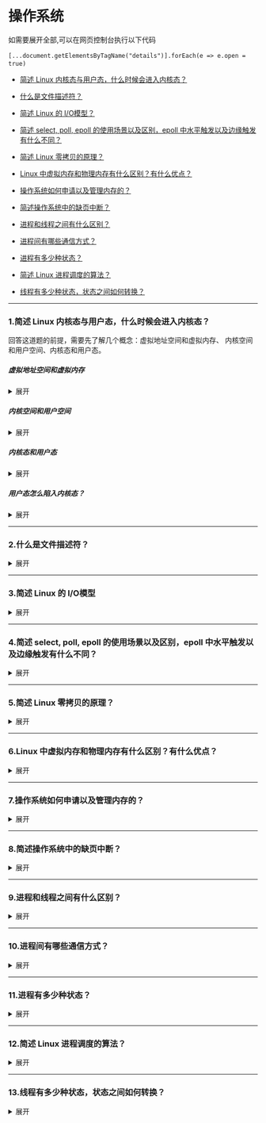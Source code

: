 # 操作系统

   如需要展开全部,可以在网页控制台执行以下代码
   ```
   [...document.getElementsByTagName("details")].forEach(e => e.open = true)
   ```

* [简述 Linux 内核态与用户态，什么时候会进入内核态？](#1)

* [什么是文件描述符？](#2)

* [简述 Linux 的 I/O模型？](#3)

* [简述 select, poll, epoll 的使用场景以及区别，epoll 中水平触发以及边缘触发有什么不同？](#4)

* [简述 Linux 零拷贝的原理？](#5)


* [Linux 中虚拟内存和物理内存有什么区别？有什么优点？](#6)

* [操作系统如何申请以及管理内存的？](#7)

* [简述操作系统中的缺页中断？](#8)


* [进程和线程之间有什么区别？](#9)

* [进程间有哪些通信方式？](#10)

* [进程有多少种状态？](#11)

* [简述 Linux 进程调度的算法？](#12)

* [线程有多少种状态，状态之间如何转换？](#13)

------

### <span id="1">1.简述 Linux 内核态与用户态，什么时候会进入内核态？</span>
回答这道题的前提，需要先了解几个概念：虚拟地址空间和虚拟内存、 内核空间和用户空间、内核态和用户态。
##### 虚拟地址空间和虚拟内存
<details>
<summary>展开</summary>
以32位操作系统为例，它的寻址空间就是4G(2^32)。寻址是指操作系统能找到的地址范围，32位的操作系统能找到的最大地址空间就是4G。

然后操作系统会给每个进程分配4G(虚拟地址空间的大小)的虚拟内存，这个虚拟内存和物理内存之间有映射关系。

</details>

##### 内核空间和用户空间
<details>
<summary>展开</summary>
现代操作系统都会有内核，内核可以访问受保护的内存空间和访问底层硬件的权限，所以为了保证内核空间的安全。就需要区分内核空间和用户空间。
所以以4G的地址空间为例，内核空间拥有最上面的 1G 空间，用户空间拥有其余的3G空间。最高 1G 的内核空间是被所有进程共享的。

![](https://github.com/binbinshan/Review-Up/blob/master/images/网络协议/16239276614333.jpg)

也就是每个进程的 4G 虚拟内存地址空间中，最高 1G 都是一样的，即内核空间。只有剩余的 3G 才归进程自己使用。 
</details>

##### 内核态和用户态
<details>
<summary>展开</summary>
在理解了内核空间和用户空间之后，内核态和用户态就非常简单了。当进程运行在内核空间时就处于内核态，而进程运行在用户空间时则处于用户态。

* 在内核态中，进程运行在内核空间中，此时CPU可以执行任何指令，运行代码也不受限制，可以访问任意内存空间。
* 在用户态中，进程运行在用户空间中，此时要受制CPU的各种限制，也只能访问用户态下可访问的虚拟空间地址。
</details>

##### 用户态怎么陷入内核态？
<details>
<summary>展开</summary>
主要是三个方面，会使用户态陷入内核态：

1. 系统调用：用户态进程通过系统调用申请使用操作系统提供的服务来完成任务，比如说读取磁盘上的一个文件，就会将用户态进程转为内核态。

2. 异常：当进程在用户态的执行过程中出现异常，此时就会由当前进程切换到内核中处理异常的服务中，也会将用户态进程转为内核态。
3. 外围设备中断：当外围设备完成用户请求的操作后，会向CPU发出相应的中断信号，比如说读取磁盘文件完成，系统会切换到中断处理后的后续操作，这个时候如果执行指令的进程处于用户态时，也会先切入到内核态。
</details>


------

### <span id="2">2.什么是文件描述符？</span>
<details>
<summary>展开</summary>

文件描述符是一个非负整数，从0开始。进程使用文件描述符来标识一个打开的文件。

系统为每个进程维护了一个文件描述符表，表示该进程打开文件的记录表，而**文件描述符**实际上就是这张表的索引。当进程打开（open）或者新建（create）文件时，内核会在该进程的文件列表中新增一个表项，同时返回一个文件描述符 —— 也就是新增表项的下标。

一般来说，每个进程最多可以打开 64 个文件，fd ∈ 0~63。在不同系统上，最多允许打开的文件个数不同，Linux 2.4.22 强制规定最多不能超过 1,048,576。

每个进程默认都有 3 个文件描述符：0 (stdin)、1 (stdout)、2 (stderr)。分别代表：标准输入流、标准输出流、标准错误流。

##### socket和fd

socket 是 Unix 中的术语。socket 可以用于同一台主机的不同进程间的通信，也可以用于不同主机间的通信。一个 socket 包含地址、类型和通信协议等信息，通过 socket() 函数创建。

比如可以将 socket 和 fd 视为同义词，当我们获取了一个socket,返回的就是这个 socket 对应的文件描述符 fd。操作系统将 socket 映射到进程的一个文件描述符上，进程就可以通过读写这个文件描述符来和远程主机通信。

socket 是进程间通信规则的高层抽象，而 fd 提供的是底层的具体实现。socket 与 fd 是一一对应的。通过 socket 通信，实际上就是通过文件描述符 fd 读写文件。这也符合 Unix“一切皆文件”的哲学。

</details>


------

### <span id="3">3.简述 Linux 的 I/O模型</span>
<details>
<summary>展开</summary>

网络IO的本质是socket的读取，socket在linux系统被抽象为流，IO可以理解为对流的操作。

对于一次IO的read来说分为两步：
1. 等待数据准备
2. 将数据从内核拷贝到进程

对于socket流而言：
1. 通常涉及等待网络上的数据分组到达，然后被复制到内核的某个缓冲区。
2. 把数据从内核缓冲区复制到应用进程缓冲区。

----
网络IO模型有以下几种：阻塞IO、非阻塞IO、多路复用IO、信号驱动IO、异步IO

* 阻塞IO：socket默认IO模型，进程从用户调用到系统调用，再到读取数据，所有中间过程中进程都是阻塞的，直到数据读取完毕。

![](https://github.com/binbinshan/Review-Up/blob/master/images/操作系统/16240019257667.jpg)
优点：能够无延迟的返回数据，即处理完即可返回。
缺点：进程会阻塞，导致性能变低。


* 非阻塞IO：应用进程执行系统调用之后，内核会返回一个错误码。应用进程不阻塞可以继续执行，但是需要不断的执行系统调用来获知是否完成，这种方式称为轮询(polling)。轮询检查内核数据，直到数据准备好，再拷贝数据到进程，进行数据处理。

![](https://github.com/binbinshan/Review-Up/blob/master/images/操作系统/16240025876184.jpg)
优点：进程在等待的时候，可以进行其他任务。
缺点：因为轮询的原因，任务的响应延迟会增大。

* 多路复用IO：使用 select、poll、epoll函数 让多个进程阻塞在这里，当任意一个数据准备好之后，返回进行可读，然后进程再进行系统调用，将数据由内核拷贝到用户进程。

多路复用IO相对于非阻塞IO：前者可以等待多个socket，能实现同时对多个IO端口进行监听。后者只能对一个进程进行轮询。

![](https://github.com/binbinshan/Review-Up/blob/master/images/操作系统/16240046660747.jpg)
优点：系统开销小，系统不需要创建新的额外进程或者线程
缺点：
前三种IO模型，从整个IO过程来看，他们都是顺序执行的，因此可以归为同步模型。都是进程主动等待且向内核检查状态。
高并发的程序一般使用 同步非阻塞 方式而非 多线程 + 同步阻塞方式

* 信号驱动IO：首先允许Socket进行信号驱动IO,并安装一个信号处理函数，进程继续运行并不阻塞。当数据准备好时，进程会收到一个SIGIO信号，可以在信号处理函数中调用I/O操作函数处理数据。

![](https://github.com/binbinshan/Review-Up/blob/master/images/操作系统/16240063938595.jpg)

* 异步非阻塞IO：用户进程进行系统调用之后，无论内核数据是否准备好，都会直接返回给用户进程，然后用户态进程可以去做别的事情。等到socket数据准备好了，内核直接复制数据给进程，然后从内核向进程发送通知。IO两个阶段，进程都是非阻塞的。

![](https://github.com/binbinshan/Review-Up/blob/master/images/操作系统/16240064759583.jpg)


五种IO比较：

![](https://github.com/binbinshan/Review-Up/blob/master/images/操作系统/16240065655489.jpg)

非阻塞IO和异步IO的区别：
非阻塞IO是同步的，而异步IO是异步的，这是因为非阻塞IO要不断的去轮询检查是否数据读取完成，而异步IO会在数据读完之后直接从内核拷贝到用户空间。

</details>


------

### <span id="4">4.简述 select, poll, epoll 的使用场景以及区别，epoll 中水平触发以及边缘触发有什么不同？</span>
<details>
<summary>展开</summary>
select、poll、epoll都是I/O多路复用的机制。I/O多路复用就是通过一种机制，一个进程可以监视多个文件描述符，一旦某个描述符就绪（读就绪或写就绪），能够通知程序进行相应的读写操作 。

### select 
使用fd_set(文件描述符集合)，将感兴趣的文件描述符传给select，select会将就绪的文件描述符返回。通知进行读写。

缺点：
1. 用户态和内核态的频繁切换：当需要select监听一个文件描述符时，就会把fd_set从用户态拷贝到内核态。
2. 内核需要遍历传进来的每一个文件描述符，不管是否就绪。
3. 监听的文件描述符数量受限制，最多1024个，不同操作系统可能不同。

### poll
poll 和 select 几乎没有区别。poll 采用链表的方式存储文件描述符，没有最大存储数量的限制。

缺点和select基本一样，除了文件描述符数量不受限制。

### epoll

epoll 是对 select 和 poll 的改进，避免了“性能开销大”和“文件描述符数量少”两个缺点。

* 如何解决性能开销大？
    1. 为每个文件描述符指定了回调函数，并在就绪时将其加入到就绪列表。通过判断就绪列表是否有值，这样时间复杂度就变成了O(1)，select和poll的需要遍历所有的文件描述符集合，时间复杂度是O(n)

    2. 每次调用 select 时都需要向内核拷贝所有要监听的描述符集合，而 epoll 对于每个描述符，只需要在传递一次，之后不需要再次传递。这也大大提高了效率。

* 如何解决文件描述符少？
epoll解决文件描述符数量少的问题，是采用红黑树来存储文件描述符集合。


### 使用场景：
* select ： 更加适用于实时要求更高的场景，因为超时时间可以到纳秒，epoll和poll是到毫秒。
 
* poll ：没有最大描述符数量的限制，如果对实时性要求不高，应该使用 poll 而不是 select，并且如果同时监控小于 1000 个描述符，就没有必要使用 epoll。
 
* epoll 如果只需要运行在 Linux 平台上，并且有非常大量的描述符需要同时轮询，而且这些连接最好是长连接。

### 水平触发和边缘触发
select，poll 只支持水平触发，epoll 支持水平触发和边缘触发。

水平触发（LT，Level Trigger）：当文件描述符就绪时，会触发通知，如果用户程序没有一次性把数据读/写完，下次还会发出可读/可写信号进行通知。是默认的一种模式，并且同时支持 Blocking 和 No-Blocking。

边缘触发（ET，Edge Trigger）：仅当描述符从未就绪变为就绪时，通知一次，之后不会再通知。只支持 No-Blocking，以避免由于一个文件句柄的阻塞读/阻塞写操作把处理多个文件描述符的任务饿死。


</details>


------

### <span id="5">5.简述 Linux 零拷贝的原理？</span>
<details>
<summary>展开</summary>

# 简述 Linux 零拷贝的原理

零拷贝技术是指在执行时，避免从一个内存区域复制到另一个内存区域，减少上下文切换和复制的时间。
零拷贝技术带来的改变：
1. 可有效减少从内核态和用户态的上下文切换带来的cpu开销。
2. 减少内核缓冲区和用户进程缓冲区之间反复的 I/O 拷贝操作。

在linux中零拷贝的实现主要有三种方式：
1. 用户态直接IO
    应用系统直接访问存储介质，直接将硬件上的数据拷贝到用户空间，避免了内核空间到用户空间的复制，但是还是存在内核空间和用户空间的上下文切换。
    
1. 减少拷贝次数
    在数据传输过程中，避免数据在用户空间缓冲区和系统内核空间缓冲区之间的CPU拷贝，以及数据在系统内核空间内的CPU拷贝，这也是当前主流零拷贝技术的实现思路。

3. 写时复制技术
    写时复制指的是当多个进程共享同一块数据时，如果其中一个进程需要对这份数据进行修改，那么将其拷贝到自己的进程地址空间中，如果只是数据读取操作则不需要进行拷贝操作。


这里主要举一个减少拷贝次数的实现，因为减少拷贝次数是现在的主流实现，通过 mmap + write 实现的零拷贝技术。
### mmap
在传统IO方式，底层实际上通过调用read()和write()来实现，通过read()把数据从硬盘读取到内核缓冲区，再复制到用户缓冲区；然后再通过write()写入到socket缓冲区，最后写入网卡设备。整个过程发生了4次用户态和内核态的上下文切换和4次拷贝。

![](https://github.com/binbinshan/Review-Up/blob/master/images/操作系统/2021-06-18_20-04-17.png)


mmap 是 Linux 提供的一种内存映射文件方法，即将将读缓冲区的地址和用户缓冲区的地址进行映射。
简单来说就是使用mmap替换了传统IO中的read+write中的read操作，减少了一次CPU的拷贝。整个过程发生了4次用户态和内核态的上下文切换和3次拷贝。

![](https://github.com/binbinshan/Review-Up/blob/master/images/操作系统/2021-06-18_20-07-32.png)
mmap的方式节省了一次CPU拷贝，同时由于用户进程中的内存是虚拟的，只是映射到内核的读缓冲区，所以可以节省一半的内存空间，比较适合大文件的传输。

### Java NIO 零拷贝
在 Java NIO 中的通道（Channel）就相当于操作系统的内核空间（kernel space）的缓冲区，而缓冲区（Buffer）对应的相当于操作系统的用户空间（user space）中的用户缓冲区（user buffer）。 
* 通道（Channel）是全双工的（双向传输），它既可能是读缓冲区（read buffer），也可能是网络缓冲区（socket buffer）。 
* 缓冲区（Buffer）分为堆内存（HeapBuffer）和堆外内存（DirectBuffer），这是通过 malloc() 分配出来的用户态内存。


在Java NIO中通过FileChannel来提供零拷贝的支持，分别是
1. FileChannel.map: 将文件的一部分映射到内存
2. FileChannel.transferTo: 将本Channel的文件字节转移到指定的可写Channel


另外在Netty和RocketMQ中都大量使用了零拷贝技术。


</details>



------

### <span id="6">6.Linux 中虚拟内存和物理内存有什么区别？有什么优点？</span>
<details>
<summary>展开</summary>

### 什么是物理内存？
物理内存也就是内存条，在早期，进程直接通过物理地址操作物理内存，这样也会带来问题：
1. 程序操作相同地址空间会造成互相影响甚至崩溃，而且安全性也得不到保证；
2. 程序运行时，都需要分配空闲区域，而空闲位置不确定，会带来一些重定位问题；

### 什么是虚拟内存？
为了解决物理内存带来的问题，虚拟内存是操作系统物理内存和进程之间的中间层，它为进程隐藏了物理内存这一概念。提供了更简单了访问和操作。
所以虚拟内存的优点就很明显了：
1. 虚拟内存可以为进程提供独立的内存空间
2. 虚拟内存可以控制进程对物理内存的访问

### 物理内存和虚拟内存映射
操作系统是以页的单位来管理内存的，当cpu通过虚拟内存地址寻址时，会通过内存管理单元（MMU）硬件把虚拟内存地址映射为物理内存地址，另外操作系统也会把虚拟地址和物理地址的映射关系维护在页表之中。

![](https://github.com/binbinshan/Review-Up/blob/master/images/操作系统/16241149210542.jpg)

![](https://github.com/binbinshan/Review-Up/blob/master/images/操作系统/16241148587012.jpg)

</details>


------

### <span id="7">7.操作系统如何申请以及管理内存的？</span>
<details>
<summary>展开</summary>

虚拟内存可以为正在运行的进程提供独立的内存空间，制造一种每个进程的内存都是独立的假象。在32位的操作系统中，每个进程会拥有4G的内存空间，其中1G是内核共享空间，其余3G是用户空间使用，
在64位操作系统中，每个进程会拥有256TiB内存空间，内核空间和用户空间分别占 128 TiB。

当分配了虚拟内存后，实际上并不立即就把虚拟内存对应位置的程序数据和代码拷贝到物理内存中，只是建立好虚拟内存和磁盘文件之间的映射关系。这个时候数据和代码还是在磁盘上的。当运行到对应的程序时，进程去访问页表，发现页表中地址没有存放在物理内存上，而是在磁盘上，于是发生缺页异常，于是将磁盘上的数据拷贝到物理内存中。

### 映射
虚拟内存作为操作系统中的逻辑结构，最终进程还是要访问物理内存地址或者磁盘。
所以就需要一个内存管理单元（MMU）硬件把虚拟内存地址映射为物理内存地址。还有一个就是每一个进程的页表中都存储了从虚拟内存到物理内存页的映射关系。


### 页
这个存储了虚拟内存到物理内内存页映射关系的页实际上是个多层页。
正是因为有多层的页表结构可以用来转换虚拟地址，所以多个进程可以通过虚拟内存共享物理内存。这样是为什么，Linux fork创建子进程时，实际上只复制了父进程的页表。

</details>


------

### <span id="8">8.简述操作系统中的缺页中断？</span>
<details>
<summary>展开</summary>

操作系统采用的是虚拟内存地址映射物理内存地址的方式。当分配了虚拟内存后，实际上并不立即就把虚拟内存对应位置的程序数据和代码拷贝到物理内存中，只是建立好虚拟内存和磁盘文件之间的映射关系。这个时候数据和代码还是在磁盘上的。当运行到对应的程序时，进程去访问页表，发现页表中地址没有存放在物理内存上，而是在磁盘上，于是发生缺页异常，于是将磁盘上的数据拷贝到物理内存中。

我们可以把虚拟内存看做磁盘的一部分，当进程访问虚拟内存中的一片数据时，那么这部分数据就会被以**页**为单位的形式被缓存到**物理内存**中以加速**CPU访问速度**。

![](https://github.com/binbinshan/Review-Up/blob/master/images/操作系统/16241159458767.jpg)

所以虚拟内存中的虚拟页（Virtual Page，VP）可能处于以下的三种状态
* 未分配（Unallocated）：未分配的内存页是没有被进程申请使用的，也就是空闲的虚拟内存，不占用虚拟内存磁盘的任何空间
* 未缓存（Uncached）：仅加载到磁盘中的内存页
* 已缓存（Cached）：已经加载到主存中的内存页

如上图所示，图中绿色的虚拟内存页由主存中的物理内存页（Physical Page，PP）支撑，所以它是已经缓存过的，而黄色的虚拟内存页仅在磁盘中，所以没有被物理内存缓存。


### 操作系统中的缺页中断
当用户程序访问未被缓存的虚拟页时，也就是仅加载到磁盘中的内存页，硬件就会触发缺页中断（Page Fault，PF）。

![](https://github.com/binbinshan/Review-Up/blob/master/images/操作系统/16241162228820.jpg)

1. 在部分情况下，被访问的页面已经加载到了物理内存中，但是用户进程的页表（Page Table）并不存在该对应关系，这时我们只需要在页表中建立虚拟内存到物理内存的关系；
2. 在其他情况下，操作系统需要将磁盘上未被缓存的虚拟页加载到物理内存中。

### 页面替换技术
因为主内存的空间是有限的，当主内存中没有可使用的空间时，操作系统会从选择合适的物理内存页驱逐回磁盘，为新的内存页让出位置，选择待驱逐页的过程在操作系统中叫做页面替换（Page Replacement）。
缺页中断和页面替换技术都是操作系统调页算法（Paging）的一部分，该算法的目的就是充分利用内存资源作为磁盘的缓存以提高程序的运行效率。

</details>


------

### <span id="9">9.进程和线程之间有什么区别？</span>
<details>
<summary>展开</summary>


进程：指在系统中正在运行的一个应用程序；程序一旦运行就是进程； CPU 资源分配的最小单位。
线程：系统分配CPU时间资源的基本单元。程序执行的最小单位。

比如启动一个浏览器，就相当于启动一个进程，打开一个网页就相当于启动一个线程。

### 详解
在linux中，其实**不区分进程和线程**的，进程的创建和线程的创建本质上是⼀样的，最⼤的区别就在于**资源共享**的层级不同。那这句话怎么理解呢？

我们从Linux怎么创建进程和线程开始：
* 在Linux可以使⽤ fork() 或者是 vfork() 创建出新的进程，创建出来的进程⼀般称之为⼦进程。
* linux也给我们提供了创建线程的系统调用，就是clone。

这个三个方法的用处如下：

| 系统调用 | 描述 |
| --- | --- |
| fork | fork创造的子进程是父进程的完整副本，子进程拷贝父进程的数据段，代码段 |
| vfork | vfork创建的子进程与父进程共享数据段，并且保证子进程先运行，在调用exec 或exit 之前与父进程数据是共享的,在它调用exec 或exit 之后父进程才可能被调度运行|
| clone | linux给我们提供了创建线程的系统调用 |

fork、vfork、clone都是基于do_fork() 实现。

这里有个知识点，就是上面三个方法，其实都是主进程复制出的子线程，所以⽗进程和⼦进程拥有相同的程序⽂本段，但是却各⾃拥有不同的栈段、数据段以及堆段。尽管系统采⽤了 copy-on-write，即**写时复制**的⽅式来延迟内存内容的复制，但仍然有复制开销。

好了继续我们讨论的为什么说clone能够创建线程，这是因为clone方法参数列表中有一个标志位的参数**flags**，这个**flags可以指定父子进程共享的资源**..具体不展开。

简单的来说就是通过clone方法的flags参数，NPTL线程使用了clone()函数flags的所有七个参数来创建线程。

### 总结
进程和线程没有本质上的区别，只是对一些资源共享程度不同而已。
进程和线程的区别：
1. 进程是资源分配的最⼩单位，⽽线程则是系统调度的最⼩单位。
2. 进程是正在执行的程序，而线程是进程的一部分。
3. 进程是重量级的，线程是轻量级的。
4. 进程上下文切换时间长，线程上下文切换时间短。
5. 进程大多是隔离的，而线程共享内存。


</details>


------

### <span id="10">10.进程间有哪些通信方式？</span>
<details>
<summary>展开</summary>

进程间通信 (IPC)用于在一个或多个进程或程序中的多个线程之间交换数据。由于每个单个用户请求都可能导致操作系统中运行多个进程，因此这些进程可能需要相互通信。

IPC是一组编程接口，每种 IPC 协议方法都有其自身的优点和局限性

1. 管道：广泛用于两个相关进程之间的通信。这是一种半双工方法，因此第一个进程与第二个进程通信。然而，为了实现全双工，需要另一个管道。

2. 消息传递：它是一个进程进行通信和同步的机制。使用消息传递。
3. 消息队列：消息队列是存储在内核中的消息链表。它由消息队列标识符标识。此方法提供具有全双工容量的单个或多个进程之间的通信。
4. 共享内存：共享内存是在所有进程之间使用共享内存建立的两个或多个进程之间共享的内存。
...

</details>


------

### <span id="11">11.进程有多少种状态？</span>
<details>
<summary>展开</summary>

* 进程状态：

    | 状态 | 说明 |
    | :---: | --- |
    | R | running or runnable (on run queue)<br>正在执行或者可执行，此时进程位于执行队列中。|
    | D | uninterruptible sleep (usually I/O)<br>不可中断阻塞，通常为 IO 阻塞。 |
    | S | interruptible sleep (waiting for an event to complete) <br> 可中断阻塞，此时进程正在等待某个事件完成。|
    | Z | zombie (terminated but not reaped by its parent)<br>僵死，进程已经终止但是尚未被其父进程获取信息。|
    | T | stopped (either by a job control signal or because it is being traced) <br> 结束，进程既可以被作业控制信号结束，也可能是正在被追踪。|
    <br>


* 操作系统中的线程，只有ready、running、waiting三种状态
    * ready:表示线程已经被创建，正在等待系统调度分配CPU使用权
    * running:表示线程获得了CPU使用权，正在进行运算
    * waiting:表示线程等待，让出CPU资源给其他线程使用

* Java线程状态存在6种，NEW、RUNNABLE、BLOCKED、WAITING、TIMED_WAITING、TERMINATED
    * NEW、TERMINATED 这两种状态实际上并不属于系统线程的运行状态，是Java线程独有的状态。
    * RUNNABLE 对应操作系统线程中的 ready、running
    * BLOCKED、WAITING、TIMED_WAITING 对应操作系统中 waiting

| 线程状态 | 说明 | 进入状态方式 | 退出方式 |
| --- | --- | --- | --- |
| new | 线程创建，还未启动 |  |  |
| runnable | 可能正在运行，也可能正在等待 CPU 时间片 | Thread.start() |  |
| Blocking | 等待获取一个互斥锁，如果其线程释放了锁就会结束此状态 | synchronized\Lock |  |
| Waiting | 等待其它线程显式地唤醒，否则不会被分配 CPU 时间片 | Object.wait() Thread.join() LockSupport.park() | Object.notify() / Object.notifyAll() 或者 被调用的线程执行完毕|
| Timed Waiting | 无需等待其它线程显式地唤醒，在一定时间之后会被系统自动唤醒 | Thread.sleep() Object.wait() Thread.join() LockSupport.parkNanos() LockSupport.parkUntil()| 时间结束 / Object.notify() / Object.notifyAll() / 被调用的线程执行完毕|
| Terminated | 可以是线程结束任务之后自己结束，或者产生了异常而结束 |  |  |

</details>


------

### <span id="12">12.简述 Linux 进程调度的算法？</span>
<details>
<summary>展开</summary>

调度是指系统为分配处理器使用权的过程，主要调度方式分两种，分别是：
* 协同式调度 ：进程/线程执行时间由进程/线程本身来控制，进程/线程把自己的工作执行完之后，要主动通知系统切换到另外一个进程/线程上。最大好处是实现简单，且切换操作对进程/线程自己是可知的，没有同步问题，坏处是进程/线程执行时间不可控制，如果一个进程/线程有问题，可能一直阻塞在那里。

* 抢占式调度：每个进程/线程将由系统来分配执行时间，进程/线程的切换不由进程/线程本身来决定（Java中，Thread.yield()可以让出执行时间，但无法获取执行时间）。进程/线程执行时间系统可控，也不会有一个进程/线程导致整个进程阻塞。


在Linux中默认使⽤的调度器是CFS 即 Completely Fair Scheduler，完全公平调度器。
当然Linux也实现了实时调度。
</details>

------

### <span id="13">13.线程有多少种状态，状态之间如何转换？</span>
<details>
<summary>展开</summary>


| 线程状态 | 说明 | 进入状态方式 | 退出方式 |
| --- | --- | --- | --- |
| new | 线程创建，还未启动 |  |  |
| runnable | 可能正在运行，也可能正在等待 CPU 时间片 | Thread.start() |  |
| Blocking | 等待获取一个互斥锁，如果其线程释放了锁就会结束此状态 | synchronized\Lock |  |
| Waiting | 等待其它线程显式地唤醒，否则不会被分配 CPU 时间片 | Object.wait() Thread.join() LockSupport.park() | Object.notify() / Object.notifyAll() 或者 被调用的线程执行完毕|
| Timed Waiting | 无需等待其它线程显式地唤醒，在一定时间之后会被系统自动唤醒 | Thread.sleep() Object.wait() Thread.join() LockSupport.parkNanos() LockSupport.parkUntil()| 时间结束 / Object.notify() / Object.notifyAll() / 被调用的线程执行完毕|
| Terminated | 可以是线程结束任务之后自己结束，或者产生了异常而结束 |  |  |


</details>
